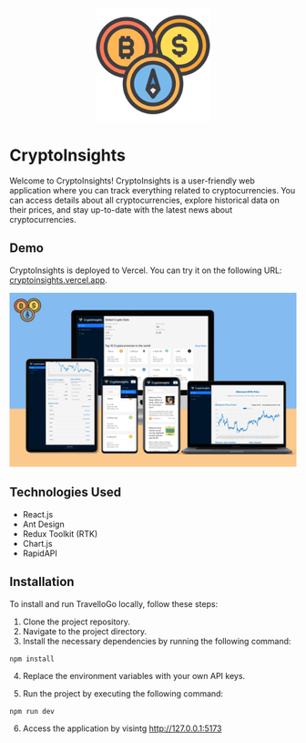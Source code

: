 <div align="center">
  <img src="public/icon.png" height="200px" />
</div>

# CryptoInsights

Welcome to CryptoInsights! CryptoInsights is a user-friendly web application where you can track everything related to cryptocurrencies. You can access details about all cryptocurrencies, explore historical data on their prices, and stay up-to-date with the latest news about cryptocurrencies.

## Demo

CryptoInsights is deployed to Vercel. You can try it on the following URL: [cryptoinsights.vercel.app](https://cryptoinsights.vercel.app/).

<div align="center">
  <img src="public/mockup2.png" />
</div>

## Technologies Used

- React.js
- Ant Design
- Redux Toolkit (RTK)
- Chart.js
- RapidAPI

## Installation

To install and run TravelloGo locally, follow these steps:

1. Clone the project repository.
2. Navigate to the project directory.
3. Install the necessary dependencies by running the following command:

```
npm install
```

4. Replace the environment variables with your own API keys.

5. Run the project by executing the following command:

```
npm run dev
```

6. Access the application by visintg http://127.0.0.1:5173
